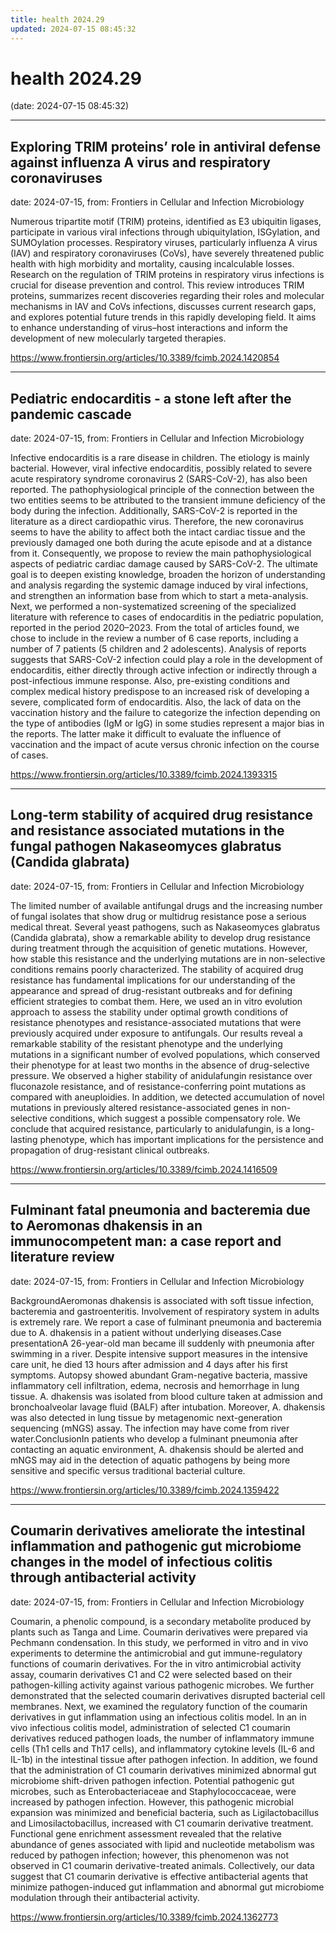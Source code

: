 ```yaml
---
title: health 2024.29
updated: 2024-07-15 08:45:32
---
```


# health 2024.29

(date: 2024-07-15 08:45:32)

---

## Exploring TRIM proteins’ role in antiviral defense against influenza A virus and respiratory coronaviruses

date: 2024-07-15, from: Frontiers in Cellular and Infection Microbiology

Numerous tripartite motif (TRIM) proteins, identified as E3 ubiquitin ligases, participate in various viral infections through ubiquitylation, ISGylation, and SUMOylation processes. Respiratory viruses, particularly influenza A virus (IAV) and respiratory coronaviruses (CoVs), have severely threatened public health with high morbidity and mortality, causing incalculable losses. Research on the regulation of TRIM proteins in respiratory virus infections is crucial for disease prevention and control. This review introduces TRIM proteins, summarizes recent discoveries regarding their roles and molecular mechanisms in IAV and CoVs infections, discusses current research gaps, and explores potential future trends in this rapidly developing field. It aims to enhance understanding of virus–host interactions and inform the development of new molecularly targeted therapies. 

<https://www.frontiersin.org/articles/10.3389/fcimb.2024.1420854>

---

## Pediatric endocarditis - a stone left after the pandemic cascade

date: 2024-07-15, from: Frontiers in Cellular and Infection Microbiology

Infective endocarditis is a rare disease in children. The etiology is mainly bacterial. However, viral infective endocarditis, possibly related to severe acute respiratory syndrome coronavirus 2 (SARS-CoV-2), has also been reported. The pathophysiological principle of the connection between the two entities seems to be attributed to the transient immune deficiency of the body during the infection. Additionally, SARS-CoV-2 is reported in the literature as a direct cardiopathic virus. Therefore, the new coronavirus seems to have the ability to affect both the intact cardiac tissue and the previously damaged one both during the acute episode and at a distance from it. Consequently, we propose to review the main pathophysiological aspects of pediatric cardiac damage caused by SARS-CoV-2. The ultimate goal is to deepen existing knowledge, broaden the horizon of understanding and analysis regarding the systemic damage induced by viral infections, and strengthen an information base from which to start a meta-analysis. Next, we performed a non-systematized screening of the specialized literature with reference to cases of endocarditis in the pediatric population, reported in the period 2020–2023. From the total of articles found, we chose to include in the review a number of 6 case reports, including a number of 7 patients (5 children and 2 adolescents). Analysis of reports suggests that SARS-CoV-2 infection could play a role in the development of endocarditis, either directly through active infection or indirectly through a post-infectious immune response. Also, pre-existing conditions and complex medical history predispose to an increased risk of developing a severe, complicated form of endocarditis. Also, the lack of data on the vaccination history and the failure to categorize the infection depending on the type of antibodies (IgM or IgG) in some studies represent a major bias in the reports. The latter make it difficult to evaluate the influence of vaccination and the impact of acute versus chronic infection on the course of cases. 

<https://www.frontiersin.org/articles/10.3389/fcimb.2024.1393315>

---

## Long-term stability of acquired drug resistance and resistance associated mutations in the fungal pathogen Nakaseomyces glabratus (Candida glabrata)

date: 2024-07-15, from: Frontiers in Cellular and Infection Microbiology

The limited number of available antifungal drugs and the increasing number of fungal isolates that show drug or multidrug resistance pose a serious medical threat. Several yeast pathogens, such as Nakaseomyces glabratus (Candida glabrata), show a remarkable ability to develop drug resistance during treatment through the acquisition of genetic mutations. However, how stable this resistance and the underlying mutations are in non-selective conditions remains poorly characterized. The stability of acquired drug resistance has fundamental implications for our understanding of the appearance and spread of drug-resistant outbreaks and for defining efficient strategies to combat them. Here, we used an in vitro evolution approach to assess the stability under optimal growth conditions of resistance phenotypes and resistance-associated mutations that were previously acquired under exposure to antifungals. Our results reveal a remarkable stability of the resistant phenotype and the underlying mutations in a significant number of evolved populations, which conserved their phenotype for at least two months in the absence of drug-selective pressure. We observed a higher stability of anidulafungin resistance over fluconazole resistance, and of resistance-conferring point mutations as compared with aneuploidies. In addition, we detected accumulation of novel mutations in previously altered resistance-associated genes in non-selective conditions, which suggest a possible compensatory role. We conclude that acquired resistance, particularly to anidulafungin, is a long-lasting phenotype, which has important implications for the persistence and propagation of drug-resistant clinical outbreaks. 

<https://www.frontiersin.org/articles/10.3389/fcimb.2024.1416509>

---

## Fulminant fatal pneumonia and bacteremia due to Aeromonas dhakensis in an immunocompetent man: a case report and literature review

date: 2024-07-15, from: Frontiers in Cellular and Infection Microbiology

BackgroundAeromonas dhakensis is associated with soft tissue infection, bacteremia and gastroenteritis. Involvement of respiratory system in adults is extremely rare. We report a case of fulminant pneumonia and bacteremia due to A. dhakensis in a patient without underlying diseases.Case presentationA 26-year-old man became ill suddenly with pneumonia after swimming in a river. Despite intensive support measures in the intensive care unit, he died 13 hours after admission and 4 days after his first symptoms. Autopsy showed abundant Gram-negative bacteria, massive inflammatory cell infiltration, edema, necrosis and hemorrhage in lung tissue. A. dhakensis was isolated from blood culture taken at admission and bronchoalveolar lavage fluid (BALF) after intubation. Moreover, A. dhakensis was also detected in lung tissue by metagenomic next-generation sequencing (mNGS) assay. The infection may have come from river water.ConclusionIn patients who develop a fulminant pneumonia after contacting an aquatic environment, A. dhakensis should be alerted and mNGS may aid in the detection of aquatic pathogens by being more sensitive and specific versus traditional bacterial culture. 

<https://www.frontiersin.org/articles/10.3389/fcimb.2024.1359422>

---

## Coumarin derivatives ameliorate the intestinal inflammation and pathogenic gut microbiome changes in the model of infectious colitis through antibacterial activity

date: 2024-07-15, from: Frontiers in Cellular and Infection Microbiology

Coumarin, a phenolic compound, is a secondary metabolite produced by plants such as Tanga and Lime. Coumarin derivatives were prepared via Pechmann condensation. In this study, we performed in vitro and in vivo experiments to determine the antimicrobial and gut immune-regulatory functions of coumarin derivatives. For the in vitro antimicrobial activity assay, coumarin derivatives C1 and C2 were selected based on their pathogen-killing activity against various pathogenic microbes. We further demonstrated that the selected coumarin derivatives disrupted bacterial cell membranes. Next, we examined the regulatory function of the coumarin derivatives in gut inflammation using an infectious colitis model. In an in vivo infectious colitis model, administration of selected C1 coumarin derivatives reduced pathogen loads, the number of inflammatory immune cells (Th1 cells and Th17 cells), and inflammatory cytokine levels (IL-6 and IL-1b) in the intestinal tissue after pathogen infection. In addition, we found that the administration of C1 coumarin derivatives minimized abnormal gut microbiome shift-driven pathogen infection. Potential pathogenic gut microbes, such as Enterobacteriaceae and Staphylococcaceae, were increased by pathogen infection. However, this pathogenic microbial expansion was minimized and beneficial bacteria, such as Ligilactobacillus and Limosilactobacillus, increased with C1 coumarin derivative treatment. Functional gene enrichment assessment revealed that the relative abundance of genes associated with lipid and nucleotide metabolism was reduced by pathogen infection; however, this phenomenon was not observed in C1 coumarin derivative-treated animals. Collectively, our data suggest that C1 coumarin derivative is effective antibacterial agents that minimize pathogen-induced gut inflammation and abnormal gut microbiome modulation through their antibacterial activity. 

<https://www.frontiersin.org/articles/10.3389/fcimb.2024.1362773>

